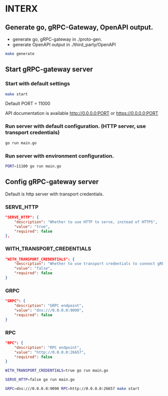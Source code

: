 # INTERX

## Generate go, gRPC-Gateway, OpenAPI output.

- generate go, gRPC-gateway in ./proto-gen.
- generate OpenAPI output in ./third_party/OpenAPI

```bash
make generate
```

## Start gRPC-gateway server

### Start with default settings
```bash
make start
```

Default PORT = 11000

API documentation is available http://0.0.0.0:PORT or https://0.0.0.0:PORT

### Run server with default configuration. (HTTP server, use transport credentials)

```bash
go run main.go
```

### Run server with environment configuration.

```bash
PORT=11100 go run main.go
```

## Config gRPC-gateway server

Default is http server with transport credentials.

### SERVE_HTTP

```json
"SERVE_HTTP": {
    "description": "Whether to use HTTP to serve, instead of HTTPS",
    "value": "true",
    "required": false
},
```

### WITH_TRANSPORT_CREDENTIALS

```json
"WITH_TRANSPORT_CREDENTIALS": {
    "description": "Whether to use transport credentials to connect gRPC server",
    "value": "false",
    "required": false
}
```

### GRPC

```json
"GRPC": {
    "description": "GRPC endpoint",
    "value": "dns:///0.0.0.0:9090",
    "required": false
}
```

### RPC

```json
"RPC": {
    "description": "RPC endpoint",
    "value": "http://0.0.0.0:26657",
    "required": false
}
```

```bash
WITH_TRANSPORT_CREDENTIALS=true go run main.go
```

```bash
SERVE_HTTP=false go run main.go
```

```bash
GRPC=dns:///0.0.0.0:9090 RPC=http://0.0.0.0:26657 make start
```
